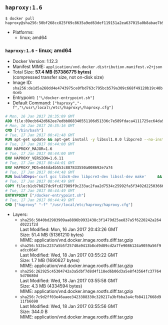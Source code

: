 ## `haproxy:1.6`

```console
$ docker pull haproxy@sha256:50bf268cc825f69c8635a9ed63def119151a2ea637015a0b8abae7b9b532b9e4
```

-	Platforms:
	-	linux; amd64

### `haproxy:1.6` - linux; amd64

-	Docker Version: 1.12.3
-	Manifest MIME: `application/vnd.docker.distribution.manifest.v2+json`
-	Total Size: **57.4 MB (57386775 bytes)**  
	(compressed transfer size, not on-disk size)
-	Image ID: `sha256:de1d5a260dd4e4743975ce0fbd763c795bcb579a309c668f49120b19c40b4ceb`
-	Entrypoint: `["\/docker-entrypoint.sh"]`
-	Default Command: `["haproxy","-f","\/usr\/local\/etc\/haproxy\/haproxy.cfg"]`

```dockerfile
# Mon, 16 Jan 2017 20:35:09 GMT
ADD file:89ecb642d662ee7edbb868340551106d51336c7e589fdaca4111725ec64da957 in / 
# Mon, 16 Jan 2017 20:35:16 GMT
CMD ["/bin/bash"]
# Tue, 17 Jan 2017 00:41:48 GMT
RUN apt-get update && apt-get install -y libssl1.0.0 libpcre3 --no-install-recommends && rm -rf /var/lib/apt/lists/*
# Tue, 17 Jan 2017 00:44:00 GMT
ENV HAPROXY_MAJOR=1.6
# Tue, 17 Jan 2017 00:44:00 GMT
ENV HAPROXY_VERSION=1.6.11
# Tue, 17 Jan 2017 00:44:01 GMT
ENV HAPROXY_MD5=844da4b553c887833550a008692e7a74
# Tue, 17 Jan 2017 00:44:48 GMT
RUN buildDeps='curl gcc libc6-dev libpcre3-dev libssl-dev make' 	&& set -x 	&& apt-get update && apt-get install -y $buildDeps --no-install-recommends && rm -rf /var/lib/apt/lists/* 	&& curl -SL "http://www.haproxy.org/download/${HAPROXY_MAJOR}/src/haproxy-${HAPROXY_VERSION}.tar.gz" -o haproxy.tar.gz 	&& echo "${HAPROXY_MD5}  haproxy.tar.gz" | md5sum -c 	&& mkdir -p /usr/src/haproxy 	&& tar -xzf haproxy.tar.gz -C /usr/src/haproxy --strip-components=1 	&& rm haproxy.tar.gz 	&& make -C /usr/src/haproxy 		TARGET=linux2628 		USE_PCRE=1 PCREDIR= 		USE_OPENSSL=1 		USE_ZLIB=1 		all 		install-bin 	&& mkdir -p /usr/local/etc/haproxy 	&& cp -R /usr/src/haproxy/examples/errorfiles /usr/local/etc/haproxy/errors 	&& rm -rf /usr/src/haproxy 	&& apt-get purge -y --auto-remove $buildDeps
# Tue, 17 Jan 2017 00:44:49 GMT
COPY file:b1cb7b827dc9fcd27909f9c233ac2faa2d7534c25992fa5f3402d22503666d6d in / 
# Tue, 17 Jan 2017 00:44:49 GMT
ENTRYPOINT ["/docker-entrypoint.sh"]
# Tue, 17 Jan 2017 00:44:49 GMT
CMD ["haproxy" "-f" "/usr/local/etc/haproxy/haproxy.cfg"]
```

-	Layers:
	-	`sha256:5040bd2983909aa8896b9932438c3f1479d25ae837a5f6220242a264d0221f2d`  
		Last Modified: Mon, 16 Jan 2017 20:43:26 GMT  
		Size: 51.4 MB (51361210 bytes)  
		MIME: application/vnd.docker.image.rootfs.diff.tar.gzip
	-	`sha256:532bc2237a5b5f25740a9413b8cd9d89cd2a7fe9086124a9059a56f9adcc064f`  
		Last Modified: Wed, 18 Jan 2017 03:55:22 GMT  
		Size: 1.7 MB (1690627 bytes)  
		MIME: application/vnd.docker.image.rootfs.diff.tar.gzip
	-	`sha256:262925c45304742a3a5dbf7d8d4f118ed6b06d3a5e8f43564fc377645d78680d`  
		Last Modified: Wed, 18 Jan 2017 03:55:58 GMT  
		Size: 4.3 MB (4334594 bytes)  
		MIME: application/vnd.docker.image.rootfs.diff.tar.gzip
	-	`sha256:7c9d2ff03e46aaee3423388330c320217a3bfbba3a4cfb84117668d911fb6690`  
		Last Modified: Wed, 18 Jan 2017 03:55:56 GMT  
		Size: 344.0 B  
		MIME: application/vnd.docker.image.rootfs.diff.tar.gzip
